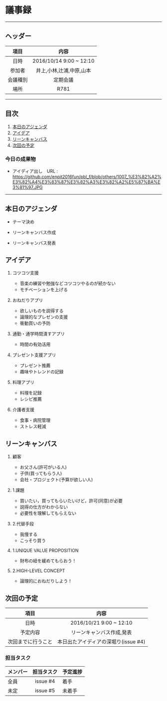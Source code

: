 # 議事録
---
## ヘッダー
|項目|内容|
|:--:|:--:|
| 日時 | 2016/10/14  9:00 ~ 12:10|
| 参加者 | 井上,小林,辻浦,中原,山本 |
| 会議種別 | 定期会議 |
| 場所 | R781 |

---
## 目次
1. [本日のアジェンダ](#anchar1)
2. [アイデア](#anchar2)
2. [リーンキャンバス](#anchar3)
3. [次回の予定](#anchar4)

### 今日の成果物 
- アイディア出し　URL : https://github.com/enpit2016fun/pbl_f/blob/others/1007_%E3%82%A2%E3%82%A4%E3%83%87%E3%82%A3%E3%82%A2%E5%87%BA%E3%81%97.JPG

---

## <div id="anchar1"/>本日のアジェンダ
- テーマ決め

- リーンキャンバス作成

- リーンキャンバス発表



## <div id="anchar2"/>アイデア
1. コツコツ支援
	- 音楽の練習や勉強などコツコツやるのが続かない
	- モチベーションを上げる
	 
2. おねだりアプリ
	- 欲しいものを説得する
	- 論理的なプレゼンの支援
	- 衝動買いの予防
	
3. 通勤・通学時間潰すアプリ
	- 時間の有効活用

4. プレゼント支援アプリ
	- プレゼント推薦
	- 趣味やトレンドの記録

5. 料理アプリ
	- 料理を記録
	- レシピ推薦

6. 介護者支援
	- 食事・病院管理
	- ストレス軽減


## <div id="anchar3"/>リーンキャンバス
1. 顧客
	- お父さん(許可がいる人)
	- 子供(買ってもらう人)
	- 会社・プロジェクト(予算が欲しい人)
	 
2. 1.課題
	- 買いたい，買ってもらいたいけど，許可(同意)が必要
	- 説得の仕方がわからない
	- 必要性を理解してもらえない
	 
2. 2.代替手段
	- 我慢する
	- こっそり買う
	
3. 1.UNIQUE VALUE PROPOSITION
	- 財布の紐を緩めてもらおう！
	
3. 2.HIGH-LEVEL CONCEPT
	- 論理的におねだりしよう！

## <div id="anchar4"/>次回の予定
|項目|内容|
|:--:|:--:|
| 日時 | 2016/10/21  9:00 ~ 12:10|
| 予定内容 | リーンキャンバス作成,発表 |
| 次回までに行うこと | 本日出たアイディアの深堀り(issue #4) |

### 担当タスク
| メンバー | 担当タスク | 予定進捗 |
| :-- | :--: | :-- |
| 全員 | issue #4 | 着手 |
| 未定 | issue #5 | 未着手 |

